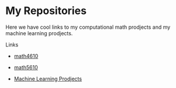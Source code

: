 # My Repositories

Here we have cool links to my computational math prodjects and my machine learning prodjects.

Links 

* [math4610](https://github.com/gebisthefallenhero/math4610)

* [math5610](https://github.com/gebisthefallenhero/math5610)

* [Machine Learning Prodjects](https://github.com/gebisthefallenhero/Machine_Learning)
